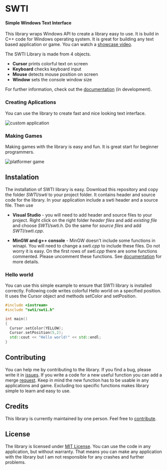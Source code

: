 # SWTI
#### Simple Windows Text Interface
This library wraps Windows API to create a library easy to use.
It is build in C++ code for Windows operating system.
It is great for building any text based application or game.
You can watch a [showcase video](https://youtu.be/V11sTuCHC_A).

The SWTI Library is made from 4 objects.
* **Cursor** prints colorful text on screen
* **Keyboard** checks keyboard input
* **Mouse** detects mouse position on screen
* **Window** sets the console window size

For further information, check out the [documentation](https://thomasbig.github.io/SWTI/) (in development).


### Creating Aplications
You can use the library to create fast and nice looking text interface.

![custom application](https://i.imgur.com/I4jxzWY.gif)


### Making Games
Making games with the library is easy and fun.
It is great start for beginner programmers.

![platformer game](https://i.imgur.com/lF9FA1C.gif)

## Instalation
The installation of SWTI library is easy.
Download this repository and copy the folder *SWTI/swti* to your project folder.
It contains header and source code for the library.
In your application include a swti header and a source file.
Then use

* **Visual Studio** - you will need to add header and source files to your project. Right click on the right folder *header files* and add *existing file* and choose *SWTI/swti.h*. Do the same for *source files* and add *SWTI/swti.cpp*.

* **MinGW and g++ console** - MinGW doesn't include some functions in winapi. You will need to change a *swti.cpp* to include these files. Do not worry it is easy. On the first rows of *swti.cpp* there are some functions commented. Please uncomment these functions. See [documentation](https://thomasbig.github.io/SWTI/) for more details. 

### Hello world
You can use this simple example to ensure that SWTI library is installed correctly.
Following code writes colorful Hello world on a specified position.
It uses the Cursor object and methods setColor and setPosition.

```c++
#include <iostream>
#include "swti/swti.h"

int main()
{
  Cursor.setColor(YELLOW);
  Cursor.setPosition(5,2);
  std::cout << "Hello world!" << std::endl;
}
```


## Contributing
You can help me by contributing to the library.
If you find a bug, please write it in [issues](https://github.com/ThomasBig/SWTI/issues). If you write a code for a new useful function you can add a merge [request](https://github.com/ThomasBig/SWTI/pulls).
Keep in mind the new function has to be usable in any applications and game. Excluding too specific functions makes library simple to learn and easy to use.


## Credits
This library is currently maintained by one person. Feel free to [contribute](https://thomasbig.github.io/SWTI/about/#contributing).


## License
The library is licensed under [MIT License](https://github.com/ThomasBig/SWTI/blob/master/LICENSE.txt). You can use the code in any application, but without warranty. That means you can make any application with the library but I am not responsible for any crashes and further problems.
